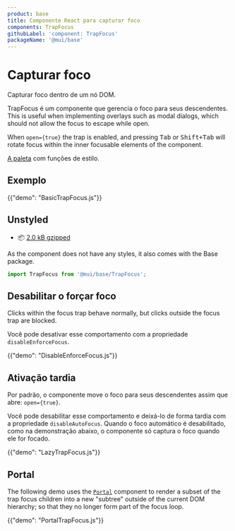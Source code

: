 ```yaml
---
product: base
title: Componente React para capturar foco
components: TrapFocus
githubLabel: 'component: TrapFocus'
packageName: '@mui/base'
---
```


# Capturar foco

<p class="description">Capturar foco dentro de um nó DOM.</p>

TrapFocus é um componente que gerencia o foco para seus descendentes. This is useful when implementing overlays such as modal dialogs, which should not allow the focus to escape while open.

When `open={true}` the trap is enabled, and pressing <kbd class="key">Tab</kbd> or <kbd><kbd class="key">Shift</kbd>+<kbd class="key">Tab</kbd></kbd> will rotate focus within the inner focusable elements of the component.

[A paleta](/system/palette/) com funções de estilo.

## Exemplo

{{"demo": "BasicTrapFocus.js"}}

## Unstyled

- 📦 [2.0 kB gzipped](https://bundlephobia.com/package/@mui/base@latest)

As the component does not have any styles, it also comes with the Base package.

```js
import TrapFocus from '@mui/base/TrapFocus';
```

## Desabilitar o forçar foco

Clicks within the focus trap behave normally, but clicks outside the focus trap are blocked.

Você pode desativar esse comportamento com a propriedade `disableEnforceFocus`.

{{"demo": "DisableEnforceFocus.js"}}

## Ativação tardia

Por padrão, o componente move o foco para seus descendentes assim que abre: `open={true}`.

Você pode desabilitar esse comportamento e deixá-lo de forma tardia com a propriedade `disableAutoFocus`. Quando o foco automático é desabilitado, como na demonstração abaixo, o componente só captura o foco quando ele for focado.

{{"demo": "LazyTrapFocus.js"}}

## Portal

The following demo uses the [`Portal`](/base/react-portal/) component to render a subset of the trap focus children into a new "subtree" outside of the current DOM hierarchy; so that they no longer form part of the focus loop.

{{"demo": "PortalTrapFocus.js"}}
